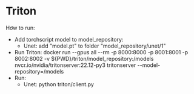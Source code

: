 # Triton

Hơw to run:

- Add torchscript model to model_repository:
  - Unet: add "model.pt" to folder "model_repository/unet/1"
- Run Triton: docker run --gpus all --rm -p 8000:8000 -p 8001:8001 -p 8002:8002 -v ${PWD}/triton/model_repository:/models nvcr.io/nvidia/tritonserver:22.12-py3 tritonserver --model-repository=/models
- Run:
  - Unet: python triton/client.py
